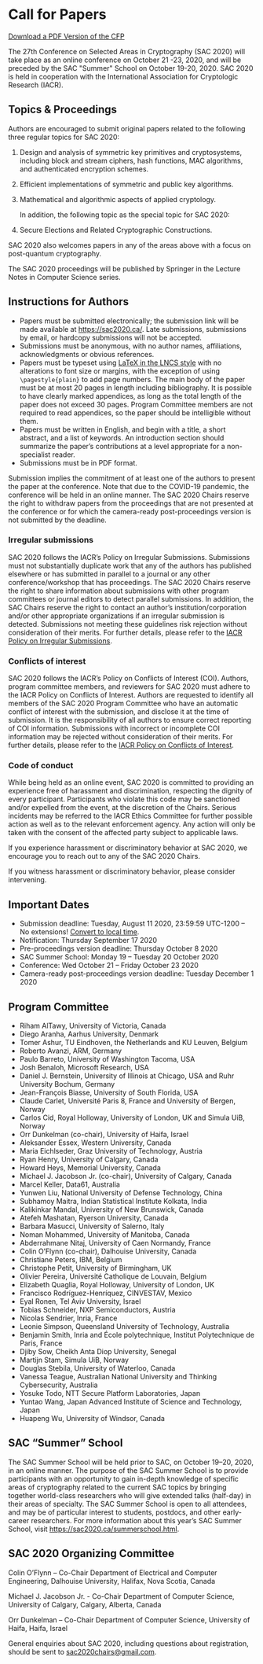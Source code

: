 # Call for Papers

[Download a PDF Version of the CFP](files/cfp_sac2020.pdf)

The 27th Conference on Selected Areas in Cryptography (SAC 2020) will take place as an online  conference on October 21 -23, 2020, and will be preceded
by the SAC "Summer" School on October 19-20, 2020. SAC 2020 is held in cooperation with the International Association for Cryptologic Research (IACR).

## Topics & Proceedings

Authors are encouraged to submit original papers related to the following three regular topics for SAC 2020:

1. Design and analysis of symmetric key primitives and cryptosystems, including block and stream ciphers, hash
functions, MAC algorithms, and authenticated encryption schemes.

2. Efficient implementations of symmetric and public key algorithms.

3. Mathematical and algorithmic aspects of applied cryptology.

   In addition, the following topic as the special topic for SAC 2020:

4. Secure Elections and Related Cryptographic Constructions.

SAC 2020 also welcomes papers in any of the areas above with a focus on post-quantum cryptography.

The SAC 2020 proceedings will be published by Springer in the Lecture Notes in Computer Science series.

## Instructions for Authors

* Papers must be submitted electronically; the submission link will be made available at https://sac2020.ca/.
Late submissions, submissions by email, or hardcopy submissions will not be accepted.
* Submissions must be anonymous, with no author names, affiliations, acknowledgments or obvious references.
* Papers must be typeset using [LaTeX in the LNCS style](https://www.springer.com/gp/computer-science/lncs/conference-proceedings-guidelines)
with no alterations to font size or margins, with the exception
of using `\pagestyle{plain}` to add page numbers. The main body of the paper must be at most 20 pages in
length including bibliography. It is possible to have clearly marked appendices, as long as the total length of
the paper does not exceed 30 pages. Program Committee members are not required to read appendices, so the
paper should be intelligible without them.
* Papers must be written in English, and begin with a title, a short abstract, and a list of keywords. An
introduction section should summarize the paper’s contributions at a level appropriate for a non-specialist
reader.
* Submissions must be in PDF format.

Submission implies the commitment of at least one of the authors to present the paper at the conference. Note that
due to the COVID-19 pandemic, the conference will be held in an online manner. The SAC 2020 Chairs reserve the
right to withdraw papers from the proceedings that are not presented at the conference or for which the camera-ready
post-proceedings version is not submitted by the deadline.

### Irregular submissions ###

SAC 2020 follows the IACR’s Policy on Irregular Submissions. Submissions must not
substantially duplicate work that any of the authors has published elsewhere or has submitted in parallel to a
journal or any other conference/workshop that has proceedings. The SAC 2020 Chairs reserve the right to share
information about submissions with other program committees or journal editors to detect parallel submissions. In
addition, the SAC Chairs reserve the right to contact an author’s institution/corporation and/or other appropriate
organizations if an irregular submission is detected. Submissions not meeting these guidelines risk rejection without
consideration of their merits. For further details, please refer to the [IACR Policy on Irregular Submissions](https://www.iacr.org/docs/irregular.pdf).

### Conflicts of interest ###

SAC 2020 follows the IACR’s Policy on Conflicts of Interest (COI). Authors, program
committee members, and reviewers for SAC 2020 must adhere to the IACR Policy on Conflicts of Interest. Authors
are requested to identify all members of the SAC 2020 Program Committee who have an automatic conflict of
interest with the submission, and disclose it at the time of submission. It is the responsibility of all authors to ensure
correct reporting of COI information. Submissions with incorrect or incomplete COI information may be rejected
without consideration of their merits. For further details, please refer to the [IACR Policy on Conflicts of Interest](https://www.iacr.org/docs/conflicts.pdf).

### Code of conduct ###

While being held as an online event, SAC 2020 is committed to providing an experience free of
harassment and discrimination, respecting the dignity of every participant. Participants who violate this code may be
sanctioned and/or expelled from the event, at the discretion of the Chairs. Serious incidents may be referred to the
IACR Ethics Committee for further possible action as well as to the relevant enforcement agency. Any action will
only be taken with the consent of the affected party subject to applicable laws.

If you experience harassment or discriminatory behavior at SAC 2020, we encourage you to reach out to any of the
SAC 2020 Chairs.

If you witness harassment or discriminatory behavior, please consider intervening.

## Important Dates ##

* Submission deadline: Tuesday, August 11 2020, 23:59:59 UTC-1200 – No extensions! <a href="https://www.timeanddate.com/worldclock/fixedtime.html?msg=Selected+Areas+in+Cryptography+2020+submission+deadline&iso=20200811T235959&p1=3926">Convert to local time</a>.
* Notification: Thursday September 17 2020
* Pre-proceedings version deadline: Thursday October 8 2020
* SAC Summer School: Monday 19 – Tuesday 20 October 2020
* Conference: Wed October 21 – Friday October 23 2020
* Camera-ready post-proceedings version deadline: Tuesday December 1 2020

## Program Committee ##

* Riham AlTawy, University of Victoria, Canada
* Diego Aranha, Aarhus University, Denmark
* Tomer Ashur, TU Eindhoven, the Netherlands and KU Leuven, Belgium
* Roberto Avanzi, ARM, Germany
* Paulo Barreto, University of Washington Tacoma, USA
* Josh Benaloh, Microsoft Research, USA
* Daniel J. Bernstein, University of Illinois at Chicago, USA and Ruhr University Bochum, Germany
* Jean-François Biasse, University of South Florida, USA
* Claude Carlet, Université Paris 8, France and University of Bergen, Norway
* Carlos Cid, Royal Holloway, University of London, UK and Simula UiB, Norway
* Orr Dunkelman (co-chair), University of Haifa, Israel
* Aleksander Essex, Western University, Canada
* Maria Eichlseder, Graz University of Technology, Austria
* Ryan Henry, University of Calgary, Canada
* Howard Heys, Memorial University, Canada
* Michael J. Jacobson Jr. (co-chair), University of Calgary, Canada
* Marcel Keller, Data61, Australia
* Yunwen Liu, National University of Defense Technology, China
* Subhamoy Maitra, Indian Statistical Institute Kolkata, India
* Kalikinkar Mandal, University of New Brunswick, Canada
* Atefeh Mashatan, Ryerson University, Canada
* Barbara Masucci, University of Salerno, Italy
* Noman Mohammed, University of Manitoba, Canada
* Abderrahmane Nitaj, University of Caen Normandy, France
* Colin O’Flynn (co-chair), Dalhouise University, Canada
* Christiane Peters, IBM, Belgium
* Christophe Petit, University of Birmingham, UK
* Olivier Pereira, Université Catholique de Louvain, Belgium
* Elizabeth Quaglia, Royal Holloway, University of London, UK
* Francisco Rodríguez-Henríquez, CINVESTAV, Mexico
* Eyal Ronen, Tel Aviv University, Israel
* Tobias Schneider, NXP Semiconductors, Austria
* Nicolas Sendrier, Inria, France
* Leonie Simpson, Queensland University of Technology, Australia
* Benjamin Smith, Inria and École polytechnique, Institut Polytechnique de Paris, France
* Djiby Sow, Cheikh Anta Diop University, Senegal
* Martijn Stam, Simula UiB, Norway
* Douglas Stebila, University of Waterloo, Canada
* Vanessa Teague, Australian National University and Thinking Cybersecurity, Australia
* Yosuke Todo, NTT Secure Platform Laboratories, Japan
* Yuntao Wang, Japan Advanced Institute of Science and Technology, Japan
* Huapeng Wu, University of Windsor, Canada

## SAC “Summer” School ##

The SAC Summer School will be held prior to SAC, on October 19–20, 2020, in an online manner. The purpose
of the SAC Summer School is to provide participants with an opportunity to gain in-depth knowledge of specific
areas of cryptography related to the current SAC topics by bringing together world-class researchers who will give
extended talks (half-day) in their areas of specialty. The SAC Summer School is open to all attendees, and may be of
particular interest to students, postdocs, and other early-career researchers. For more information about this year’s
SAC Summer School, visit https://sac2020.ca/summerschool.html.

## SAC 2020 Organizing Committee ##

Colin O’Flynn – Co-Chair
Department of Electrical and Computer Engineering,
Dalhouise University,
Halifax, Nova Scotia, Canada

Michael J. Jacobson Jr. - Co-Chair
Department of Computer Science,
University of Calgary,
Calgary, Alberta, Canada

Orr Dunkelman – Co-Chair
Department of Computer Science,
University of Haifa,
Haifa, Israel

General enquiries about SAC 2020, including questions about registration, should be sent to sac2020chairs@gmail.com.
